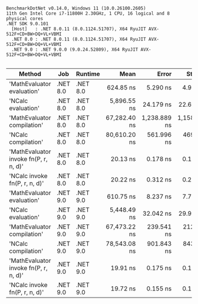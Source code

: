 ```

BenchmarkDotNet v0.14.0, Windows 11 (10.0.26100.2605)
11th Gen Intel Core i7-11800H 2.30GHz, 1 CPU, 16 logical and 8 physical cores
.NET SDK 9.0.101
  [Host]   : .NET 8.0.11 (8.0.1124.51707), X64 RyuJIT AVX-512F+CD+BW+DQ+VL+VBMI
  .NET 8.0 : .NET 8.0.11 (8.0.1124.51707), X64 RyuJIT AVX-512F+CD+BW+DQ+VL+VBMI
  .NET 9.0 : .NET 9.0.0 (9.0.24.52809), X64 RyuJIT AVX-512F+CD+BW+DQ+VL+VBMI


```
| Method                                | Job      | Runtime  | Mean         | Error        | StdDev       | Gen0   | Gen1   | Allocated |
|-------------------------------------- |--------- |--------- |-------------:|-------------:|-------------:|-------:|-------:|----------:|
| &#39;MathEvaluator evaluation&#39;            | .NET 8.0 | .NET 8.0 |    624.85 ns |     5.290 ns |     4.949 ns | 0.1144 |      - |    1440 B |
| &#39;NCalc evaluation&#39;                    | .NET 8.0 | .NET 8.0 |  5,896.55 ns |    24.179 ns |    22.617 ns | 0.2899 |      - |    3712 B |
| &#39;MathEvaluator compilation&#39;           | .NET 8.0 | .NET 8.0 | 67,282.40 ns | 1,238.889 ns | 1,158.858 ns | 0.4883 | 0.3662 |    7548 B |
| &#39;NCalc compilation&#39;                   | .NET 8.0 | .NET 8.0 | 80,610.20 ns |   561.996 ns |   469.292 ns | 0.4883 | 0.2441 |    8609 B |
| &#39;MathEvaluator invoke fn(P, r, n, d)&#39; | .NET 8.0 | .NET 8.0 |     20.13 ns |     0.178 ns |     0.158 ns | 0.0032 |      - |      40 B |
| &#39;NCalc invoke fn(P, r, n, d)&#39;         | .NET 8.0 | .NET 8.0 |     20.22 ns |     0.312 ns |     0.261 ns | 0.0032 |      - |      40 B |
| &#39;MathEvaluator evaluation&#39;            | .NET 9.0 | .NET 9.0 |    610.75 ns |     8.237 ns |     7.705 ns | 0.1144 |      - |    1440 B |
| &#39;NCalc evaluation&#39;                    | .NET 9.0 | .NET 9.0 |  5,448.49 ns |    32.042 ns |    29.972 ns | 0.2899 |      - |    3712 B |
| &#39;MathEvaluator compilation&#39;           | .NET 9.0 | .NET 9.0 | 67,473.22 ns |   239.541 ns |   212.347 ns | 0.4883 | 0.3662 |    7548 B |
| &#39;NCalc compilation&#39;                   | .NET 9.0 | .NET 9.0 | 78,543.08 ns |   901.843 ns |   843.584 ns | 0.4883 | 0.2441 |    8602 B |
| &#39;MathEvaluator invoke fn(P, r, n, d)&#39; | .NET 9.0 | .NET 9.0 |     19.91 ns |     0.175 ns |     0.146 ns | 0.0032 |      - |      40 B |
| &#39;NCalc invoke fn(P, r, n, d)&#39;         | .NET 9.0 | .NET 9.0 |     19.72 ns |     0.155 ns |     0.145 ns | 0.0032 |      - |      40 B |
